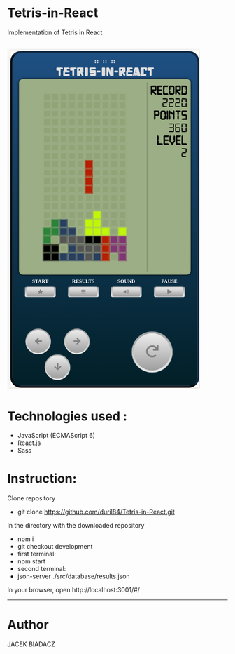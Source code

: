 # Tetris-in-React
Implementation of Tetris in React

![alt text](https://github.com/duril84/Tetris-in-React/blob/development/game_screen.png)
--------------------------------

# Technologies used :
- JavaScript (ECMAScript 6)
- React.js
- Sass

# Instruction:
Clone repository
- git clone https://github.com/duril84/Tetris-in-React.git

In the directory with the downloaded repository
- npm i
- git checkout development 
- first terminal:
 - npm start
- second terminal:
 - json-server ./src/database/results.json
 
In your browser, open http://localhost:3001/#/

--------------------------------
# Author
JACEK BIADACZ
